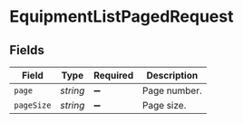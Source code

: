 # EquipmentListPagedRequest


## Fields

| Field              | Type               | Required           | Description        |
| ------------------ | ------------------ | ------------------ | ------------------ |
| `page`             | *string*           | :heavy_minus_sign: | Page number.       |
| `pageSize`         | *string*           | :heavy_minus_sign: | Page size.         |
